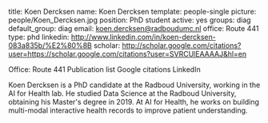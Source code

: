 title: Koen Dercksen
name: Koen Dercksen
template: people-single
picture: people/Koen_Dercksen.jpg
position: PhD student
active: yes
groups: diag
default_group: diag
email: koen.dercksen@radboudumc.nl
office: Route 441
type: phd
linkedin: http://www.linkedin.com/in/koen-dercksen-083a835b/%E2%80%8B
scholar: http://scholar.google.com/citations?user=https://scholar.google.com/citations?user=SVRCUlEAAAAJ&hl=en


Office: Route 441
Publication list
Google citations
LinkedIn

Koen Dercksen is a PhD candidate at the Radboud University, working in the AI for Health lab. He studied Data Science at the Radboud University, obtaining his Master's degree in 2019. At AI for Health, he works on building multi-modal interactive health records to improve patient understanding. 
